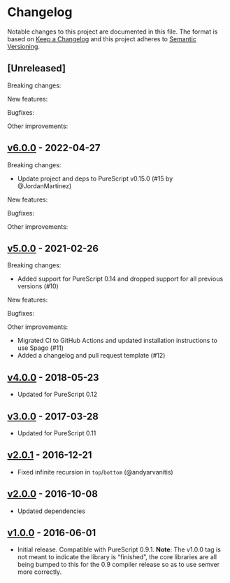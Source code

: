 # Changelog

Notable changes to this project are documented in this file. The format is based on [Keep a Changelog](https://keepachangelog.com/en/1.0.0/) and this project adheres to [Semantic Versioning](https://semver.org/spec/v2.0.0.html).

## [Unreleased]

Breaking changes:

New features:

Bugfixes:

Other improvements:

## [v6.0.0](https://github.com/purescript/purescript-orders/releases/tag/v6.0.0) - 2022-04-27

Breaking changes:
- Update project and deps to PureScript v0.15.0 (#15 by @JordanMartinez)

New features:

Bugfixes:

Other improvements:

## [v5.0.0](https://github.com/purescript/purescript-orders/releases/tag/v5.0.0) - 2021-02-26

Breaking changes:
- Added support for PureScript 0.14 and dropped support for all previous versions (#10)

New features:

Bugfixes:

Other improvements:
- Migrated CI to GitHub Actions and updated installation instructions to use Spago (#11)
- Added a changelog and pull request template (#12)

## [v4.0.0](https://github.com/purescript/purescript-orders/releases/tag/v4.0.0) - 2018-05-23

- Updated for PureScript 0.12

## [v3.0.0](https://github.com/purescript/purescript-orders/releases/tag/v3.0.0) - 2017-03-28

- Updated for PureScript 0.11

## [v2.0.1](https://github.com/purescript/purescript-orders/releases/tag/v2.0.1) - 2016-12-21

- Fixed infinite recursion in `top`/`bottom` (@andyarvanitis)

## [v2.0.0](https://github.com/purescript/purescript-orders/releases/tag/v2.0.0) - 2016-10-08

- Updated dependencies

## [v1.0.0](https://github.com/purescript/purescript-orders/releases/tag/v1.0.0) - 2016-06-01

- Initial release. Compatible with PureScript 0.9.1. **Note**: The v1.0.0 tag is not meant to indicate the library is “finished”, the core libraries are all being bumped to this for the 0.9 compiler release so as to use semver more correctly.

